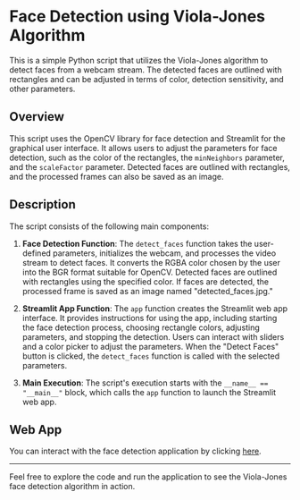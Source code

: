 # Face Detection using Viola-Jones Algorithm

This is a simple Python script that utilizes the Viola-Jones algorithm to detect faces from a webcam stream. The detected faces are outlined with rectangles and can be adjusted in terms of color, detection sensitivity, and other parameters.

## Overview

This script uses the OpenCV library for face detection and Streamlit for the graphical user interface. It allows users to adjust the parameters for face detection, such as the color of the rectangles, the `minNeighbors` parameter, and the `scaleFactor` parameter. Detected faces are outlined with rectangles, and the processed frames can also be saved as an image.

## Description

The script consists of the following main components:

1. **Face Detection Function**: The `detect_faces` function takes the user-defined parameters, initializes the webcam, and processes the video stream to detect faces. It converts the RGBA color chosen by the user into the BGR format suitable for OpenCV. Detected faces are outlined with rectangles using the specified color. If faces are detected, the processed frame is saved as an image named "detected_faces.jpg."

2. **Streamlit App Function**: The `app` function creates the Streamlit web app interface. It provides instructions for using the app, including starting the face detection process, choosing rectangle colors, adjusting parameters, and stopping the detection. Users can interact with sliders and a color picker to adjust the parameters. When the "Detect Faces" button is clicked, the `detect_faces` function is called with the selected parameters.

3. **Main Execution**: The script's execution starts with the `__name__ == "__main__"` block, which calls the `app` function to launch the Streamlit web app.

## Web App

You can interact with the face detection application by clicking [here](https://placeholder-link-to-streamlit-app).

---

Feel free to explore the code and run the application to see the Viola-Jones face detection algorithm in action.
